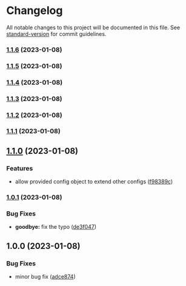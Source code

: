 # Changelog

All notable changes to this project will be documented in this file. See [standard-version](https://github.com/conventional-changelog/standard-version) for commit guidelines.

### [1.1.6](https://github.com/paruuy/maven-multimodule-structure-example/compare/v1.1.5...v1.1.6) (2023-01-08)

### [1.1.5](https://github.com/paruuy/maven-multimodule-structure-example/compare/v1.1.4...v1.1.5) (2023-01-08)

### [1.1.4](https://github.com/paruuy/maven-multimodule-structure-example/compare/v1.1.3...v1.1.4) (2023-01-08)

### [1.1.3](https://github.com/paruuy/maven-multimodule-structure-example/compare/v1.1.2...v1.1.3) (2023-01-08)

### [1.1.2](https://github.com/paruuy/maven-multimodule-structure-example/compare/v1.1.1...v1.1.2) (2023-01-08)

### [1.1.1](https://github.com/paruuy/maven-multimodule-structure-example/compare/v1.1.0...v1.1.1) (2023-01-08)

## [1.1.0](https://github.com/paruuy/maven-multimodule-structure-example/compare/v1.0.1...v1.1.0) (2023-01-08)


### Features

* allow provided config object to extend other configs ([f98389c](https://github.com/paruuy/maven-multimodule-structure-example/commit/f98389cbdc5ae0451b08bc924987aa4377c890b3))

### [1.0.1](https://github.com/paruuy/maven-multimodule-structure-example/compare/v1.0.0...v1.0.1) (2023-01-08)


### Bug Fixes

* **goodbye:** fix the typo ([de3f047](https://github.com/paruuy/maven-multimodule-structure-example/commit/de3f047a451fbcd313b3d49fb082829cd826dde0))

## 1.0.0 (2023-01-08)


### Bug Fixes

* minor bug fix ([adce874](https://github.com/paruuy/maven-multimodule-structure-example/commit/adce8749d010916fae836b0de5cb0d5ec26ec3b7))

